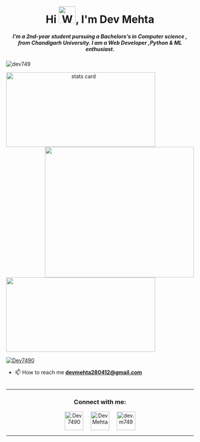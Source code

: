 <h1 align="center">Hi <img src="https://raw.githubusercontent.com/nixin72/nixin72/master/wave.gif" 
    alt="Waving hand animated gif"
    height="45"
    width="45" />, I'm Dev Mehta</h1>
<h5 align="center">
I’m a 2nd-year student pursuing a Bachelors’s in Computer science , from Chandigarh University. I am a Web Developer ,Python & ML enthusiast. 
</h5>
<p align="left"> <img src="https://komarev.com/ghpvc/?username=dev749&label=Profile%20views&color=0e75b6&style=flat" alt="dev749" /> </p>
<p>
<a align= "center" href="https://github.com/dev749">
<img alt= "stats card" height="200px" width="400" src="https://github-readme-streak-stats.herokuapp.com/?user=dev749&theme=radical">
<img align="right" height="350" width="400" src="https://cdn.dribbble.com/users/2238041/screenshots/4763918/working.gif" /> </a>
</p>
<img height="200px" width="400" src="https://github-readme-stats.vercel.app/api?username=dev749&count_private=true&theme=radical&show_icons=true" />

<p align="left"> <a href="https://twitter.com/Dev7490" target="blank"><img src="https://img.shields.io/twitter/follow/Dev7490?style=social" alt="Dev7490" /></a> </p>

- 📫 How to reach me **devmehta280412@gmail.com**
<br><br>
<hr>

<h3 align="center">Connect with me:</h3>
<p align="center">
<a href="https://twitter.com/Dev7490" target="blank"><img align="center" src="https://img.icons8.com/cute-clipart/64/000000/twitter.png" alt="Dev7490" height="50" width="50" /></a> &nbsp;&nbsp;&nbsp;
<a href="https://www.linkedin.com/in/dev-mehta-05930b204/" target="blank"><img align="center" src="https://img.icons8.com/cute-clipart/64/000000/linkedin.png" alt="Dev Mehta" height="50" width="50" /></a>&nbsp;&nbsp;&nbsp;&nbsp;
<a href="https://instagram.com/dev.m749" target="blank"><img align="center" src="https://img.icons8.com/cute-clipart/64/000000/instagram-new.png" alt="dev.m749" height="50" width="50" /></a>
</p>

<hr>
